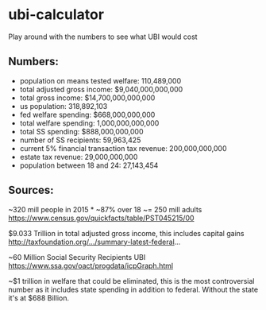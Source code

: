 # ubi-calculator
Play around with the numbers to see what UBI would cost


## Numbers:
- population on means tested welfare: 110,489,000
- total adjusted gross income: $9,040,000,000,000
- total gross income: $14,700,000,000,000
- us population: 318,892,103
- fed welfare spending: $668,000,000,000
- total welfare spending: 1,000,000,000,000
- total SS spending: $888,000,000,000
- number of SS recipients: 59,963,425
- current 5% financial transaction tax revenue: 200,000,000,000
- estate tax revenue: 29,000,000,000
- population between 18 and 24: 27,143,454


## Sources: 
~320 mill people in 2015 * ~87% over 18 ~= 250 mill adults 
https://www.census.gov/quickfacts/table/PST045215/00 

$9.033 Trillion in total adjusted gross income, this includes capital gains
http://taxfoundation.org/.../summary-latest-federal... 

~60 Million Social Security Recipients UBI 
https://www.ssa.gov/oact/progdata/icpGraph.html 

~$1 trillion in welfare that could be eliminated, this is the most controversial number as it includes state spending in addition to federal. Without the state it's at $688 Billion.
